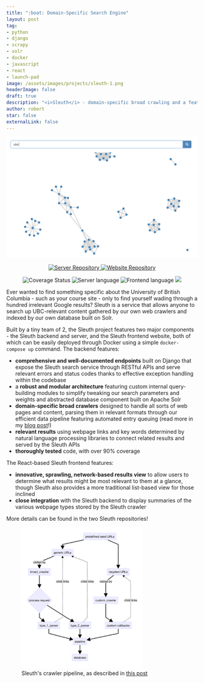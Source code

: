 ```yaml
---
title: ":boat: Domain-Specific Search Engine"
layout: post
tag:
- python
- django
- scrapy
- solr
- docker
- javascript
- react 
- launch-pad
image: /assets/images/projects/sleuth-1.png
headerImage: false
draft: true
description: "<i>Sleuth</i> - domain-specific broad crawling and a feature-rich, well-designed, and thoroughly tested RESTful API"
author: robert
star: false
externalLink: false
---
```


<p align="center">
    <img src="../../assets/images/projects/sleuth-1.png" />
</p>

<p align="center">
    <a href="https://github.com/ubclaunchpad/sleuth">
        <img src="https://img.shields.io/badge/GitHub-sleuth-blue.svg?style=for-the-badge" alt="Server Repository"/>
    </a>
    <a href="https://github.com/ubclaunchpad/sleuth-frontend">
        <img src="https://img.shields.io/badge/GitHub-sleuth--frontend-blue.svg?style=for-the-badge" alt="Website Repository"/>
    </a>
</p>

<p align="center">
    <img src="https://coveralls.io/repos/github/ubclaunchpad/sleuth/badge.svg?branch=master"
        alt="Coverage Status" />
    <img src="https://img.shields.io/github/languages/top/ubclaunchpad/sleuth.svg?colorB=00A9FD"
        alt="Server language" />
    <img src="https://img.shields.io/github/languages/top/ubclaunchpad/sleuth-frontend.svg?colorB=FDB000"
        alt="Frontend language" />
    <img src="https://img.shields.io/github/contributors/ubclaunchpad/sleuth.svg" />
</p>

Ever wanted to find something specific about the University of British Columbia - such as your course site - only to find yourself wading through a hundred irrelevant Google results? Sleuth is a service that allows anyone to search up UBC-relevant content gathered by our own web crawlers and indexed by our own database built on Solr.

Built by a tiny team of 2, the Sleuth project features two major components - the Sleuth backend and server, and the Sleuth frontend website, both of which can be easily deployed through Docker using a simple `docker-compose up` command. The backend features:

* **comprehensive and well-documented endpoints** built on Django that expose the Sleuth search service through RESTful APIs and serve relevant errors and status codes thanks to effective exception handling within the codebase
* a **robust and modular architecture** featuring custom internal query-building modules to simplify tweaking our search parameters and weights and abstracted database component built on Apache Solr
* **domain-specific broad crawlers** designed to handle all sorts of web pages and content, parsing them in relevant formats through our efficient data pipeline featuring automated entry queuing (read more in my [blog post](https://medium.com/ubc-launch-pad-software-engineering-blog/crawling-the-web-for-a-search-engine-a7988ee2e6e9)!)
* **relevant results** using webpage links and key words determined by natural language processing libraries to connect related results and served by the Sleuth APIs
* **thoroughly tested** code, with over 90% coverage

The React-based Sleuth frontend features:

* **innovative, sprawling, network-based results view** to allow users to determine what results might be most relevant to them at a glance, though Sleuth also provides a more traditional list-based view for those inclined
* **close integration** with the Sleuth backend to display summaries of the various webpage types stored by the Sleuth crawler

More details can be found in the two Sleuth repositories!

<figure>
    <img src="../../assets/images/projects/sleuth-pipeline.png" width="75%" />
    <figcaption>Sleuth's crawler pipeline, as described in <a href="https://medium.com/ubc-launch-pad-software-engineering-blog/crawling-the-web-for-a-search-engine-a7988ee2e6e9">this post</a></figcaption>
</figure>
